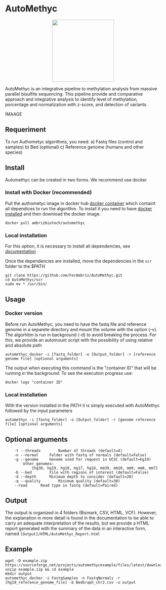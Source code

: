 # AutoMethyc
<p align="center">
  <img src="https://github.com/FerAmbriz/AutoMethyc/blob/master/img/AutoMethyc.png" width="200px" height="auto">
</p>

AutoMethyc is an integrative pipeline to methylation analysis from massive parallel bisulfite sequencing. This pipeline provide and comparative approach and integrative analysis to identify level of methylation, porcentage and normalization with z-score, and detection of variants.

IMAAGE

## Requeriment

To run Authometyc algorithms, you need:
a) Fastq files (control and samples)
b) Bed (optional)
c) Reference genome (humans and other species)

## Install

Automethyc can be created in two forms. We recommend use docker 

### Install with Docker (recommended)

Pull the authometyc image in docker hub [docker container](https://hub.docker.com/r/ambrizbiotech/automethyc) which containt all dependices to run the algorithm. To install it you need to have [docker installed](https://docs.docker.com/engine/install/) and then download the docker image.

```
docker pull ambrizbiotech/automethyc
```
### Local installation

For this option, it is necessary to install all dependencies, see [documentation](https://github.com/FerAmbriz/AutoMethyc/blob/master/Documentation.pdf)

Once the dependencies are installed, move the dependencies in the `scr` folder to the $PATH
```
git clone https://github.com/FerAmbriz/AutoMethyc.git
cd AutoMethyc/scr
sudo mv * /usr/bin/
```

## Usage
### Docker version

Before run AutoMethyc, you need to have the fastq file and reference genome in a separete directory and mount the volume with the option (-v). The algorhitm is run in background (-d) to avoid breaking the process. For this, we provide an automount script with the possibility of using relative and absolute path
```
automethyc_docker -i [fastq_folder] -o [Output_folder] -r [reference genome file] [optional arguments]
```
The output when executing this command is the "container ID" that will be running in the background. To see the execution progress use:
```
docker logs "container ID"
```
### Local installation
With the version installed in the PATH it is simply executed with AutoMethyc followed by the input parameters
```
automethyc -i [fastq_folder] -o [Output_folder] -r [genome reference file] [optional arguments]
```
## Optional arguments
```
  	-t --threads		Number of threads (default=4)
	-n --normal		Folder with fastq of normals (default=False)
	-g --genome		Genome used for request in UCSC (default=hg19)
		other genomes:
			{hg38, hg19, hg18, hg17, hg16, mm39, mm10, mm9, mm8, mm7}
	-b --bed		File with regions of interest (default=False)
	-d --depth		Minimum depth to consider (default=20)
	-q --quality		Minimum quality (default=30)
	--read		Read type in fastq (default=Paired)
```
## Output
The output is organized in 4 folders (Bismark, CSV, HTML, VCF). However, the explanation in more detail is found in the documentation to be able to carry an adequate interpretation of the results, but we provide a HTML report generated with the summary of the data in an interactive form, named `[Output]/HTML/AutoMethyc_Report.html`
## Example
```
wget -O example.zip https://sourceforge.net/projects/automethycexample/files/latest/download
unzip example.zip && cd example
mkdir output
automethyc_docker -i FastqSamples -n FastqNormals -r [hg19_reference_genome_file] -b BedGraph_chr2.csv -o output
```
